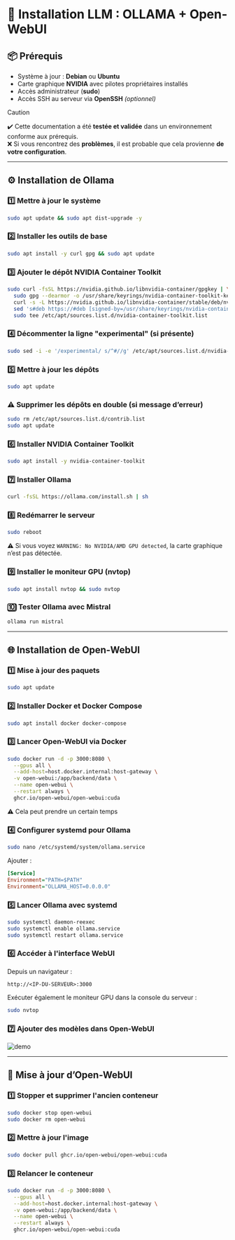# 🧠 Installation LLM : OLLAMA + Open-WebUI

## 📦 Prérequis

* Système à jour : **Debian** ou **Ubuntu**
* Carte graphique **NVIDIA** avec pilotes propriétaires installés
* Accès administrateur (**sudo**)
* Accès SSH au serveur via **OpenSSH** *(optionnel)*

> [!caution]
> ✔️ Cette documentation a été **testée et validée** dans un environnement conforme aux prérequis.  
> ❌​​​ Si vous rencontrez des **problèmes**, il est probable que cela provienne **de votre configuration**.
---

## ⚙️ Installation de Ollama

### 1️⃣ Mettre à jour le système

```bash
sudo apt update && sudo apt dist-upgrade -y
```

### 2️⃣ Installer les outils de base

```bash
sudo apt install -y curl gpg && sudo apt update
```

### 3️⃣ Ajouter le dépôt NVIDIA Container Toolkit

```bash
sudo curl -fsSL https://nvidia.github.io/libnvidia-container/gpgkey | \
  sudo gpg --dearmor -o /usr/share/keyrings/nvidia-container-toolkit-keyring.gpg && \
  curl -s -L https://nvidia.github.io/libnvidia-container/stable/deb/nvidia-container-toolkit.list | \
  sed 's#deb https://#deb [signed-by=/usr/share/keyrings/nvidia-container-toolkit-keyring.gpg] https://#g' | \
  sudo tee /etc/apt/sources.list.d/nvidia-container-toolkit.list
```

### 4️⃣ Décommenter la ligne "experimental" (si présente)

```bash
sudo sed -i -e '/experimental/ s/^#//g' /etc/apt/sources.list.d/nvidia-container-toolkit.list
```

### 5️⃣ Mettre à jour les dépôts

```bash
sudo apt update
```

### ⚠️ Supprimer les dépôts en double (si message d’erreur)

```bash
sudo rm /etc/apt/sources.list.d/contrib.list
sudo apt update
```

### 6️⃣ Installer NVIDIA Container Toolkit

```bash
sudo apt install -y nvidia-container-toolkit
```

### 7️⃣ Installer Ollama

```bash
curl -fsSL https://ollama.com/install.sh | sh
```

### 8️⃣ Redémarrer le serveur

```bash
sudo reboot
```

⚠️ Si vous voyez `WARNING: No NVIDIA/AMD GPU detected`, la carte graphique n’est pas détectée.

### 9️⃣ Installer le moniteur GPU (nvtop)

```bash
sudo apt install nvtop && sudo nvtop
```

### 🔟 Tester Ollama avec Mistral

```bash
ollama run mistral
```

---

## 🌐 Installation de Open-WebUI

### 1️⃣ Mise à jour des paquets

```bash
sudo apt update
```

### 2️⃣ Installer Docker et Docker Compose

```bash
sudo apt install docker docker-compose
```

### 3️⃣ Lancer Open-WebUI via Docker

```bash
sudo docker run -d -p 3000:8080 \
  --gpus all \
  --add-host=host.docker.internal:host-gateway \
  -v open-webui:/app/backend/data \
  --name open-webui \
  --restart always \
  ghcr.io/open-webui/open-webui:cuda
```

⚠️ Cela peut prendre un certain temps

### 4️⃣ Configurer systemd pour Ollama

```bash
sudo nano /etc/systemd/system/ollama.service
```

Ajouter :

```ini
[Service]
Environment="PATH=$PATH"
Environment="OLLAMA_HOST=0.0.0.0"
```

### 5️⃣ Lancer Ollama avec systemd

```bash
sudo systemctl daemon-reexec
sudo systemctl enable ollama.service
sudo systemctl restart ollama.service
```

### 6️⃣ Accéder à l'interface WebUI

Depuis un navigateur :

```
http://<IP-DU-SERVEUR>:3000
```

Exécuter également le moniteur GPU dans la console du serveur :

```bash
sudo nvtop
```

### 7️⃣ Ajouter des modèles dans Open-WebUI

![demo](https://github.com/user-attachments/assets/14220a3a-0ee0-4892-a604-4e4b4d97c347)

---

## 🔄 Mise à jour d’Open-WebUI

### 1️⃣ Stopper et supprimer l'ancien conteneur

```bash
sudo docker stop open-webui
sudo docker rm open-webui
```

### 2️⃣ Mettre à jour l'image

```bash
sudo docker pull ghcr.io/open-webui/open-webui:cuda
```

### 3️⃣ Relancer le conteneur

```bash
sudo docker run -d -p 3000:8080 \
  --gpus all \
  --add-host=host.docker.internal:host-gateway \
  -v open-webui:/app/backend/data \
  --name open-webui \
  --restart always \
  ghcr.io/open-webui/open-webui:cuda
```
